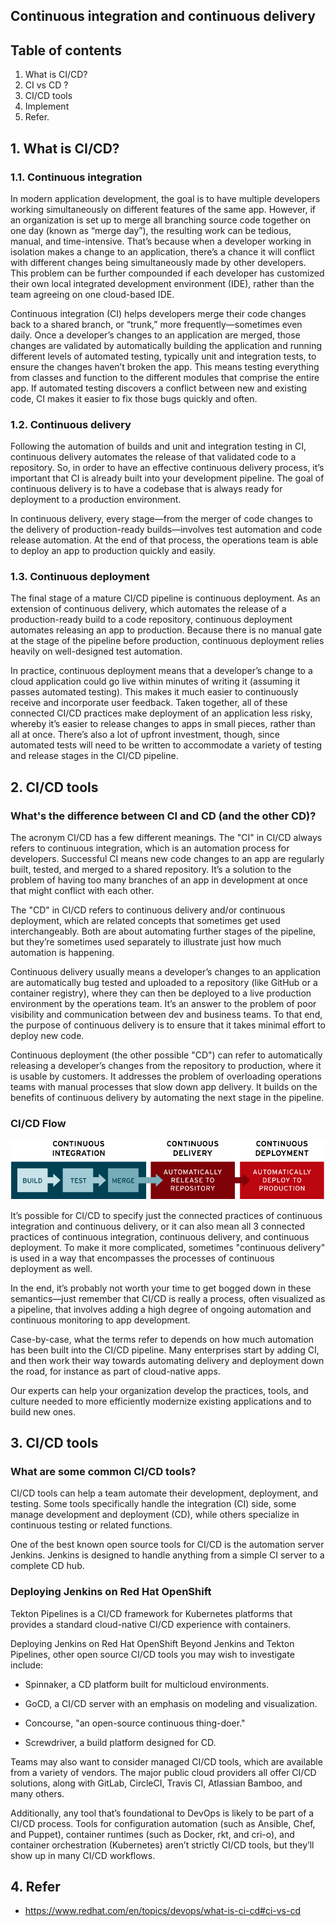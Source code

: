 
## Continuous integration and continuous delivery

## Table of contents

1. What is CI/CD?
2. CI vs CD ?
3. CI/CD tools
4. Implement
5. Refer.

## 1. What is CI/CD?

### 1.1. Continuous integration

In modern application development, the goal is to have multiple developers working simultaneously on different features of the same app. However, if an organization is set up to merge all branching source code together on one day (known as “merge day”), the resulting work can be tedious, manual, and time-intensive. That’s because when a developer working in isolation makes a change to an application, there’s a chance it will conflict with different changes being simultaneously made by other developers. This problem can be further compounded if each developer has customized their own local integrated development environment (IDE), rather than the team agreeing on one cloud-based IDE.

Continuous integration (CI) helps developers merge their code changes back to a shared branch, or “trunk,” more frequently—sometimes even daily. Once a developer’s changes to an application are merged, those changes are validated by automatically building the application and running different levels of automated testing, typically unit and integration tests, to ensure the changes haven’t broken the app. This means testing everything from classes and function to the different modules that comprise the entire app. If automated testing discovers a conflict between new and existing code, CI makes it easier to fix those bugs quickly and often.

### 1.2. Continuous delivery
Following the automation of builds and unit and integration testing in CI, continuous delivery automates the release of that validated code to a repository. So, in order to have an effective continuous delivery process, it’s important that CI is already built into your development pipeline. The goal of continuous delivery is to have a codebase that is always ready for deployment to a production environment.

In continuous delivery, every stage—from the merger of code changes to the delivery of production-ready builds—involves test automation and code release automation. At the end of that process, the operations team is able to deploy an app to production quickly and easily.

### 1.3. Continuous deployment
The final stage of a mature CI/CD pipeline is continuous deployment. As an extension of continuous delivery, which automates the release of a production-ready build to a code repository, continuous deployment automates releasing an app to production. Because there is no manual gate at the stage of the pipeline before production, continuous deployment relies heavily on well-designed test automation.

In practice, continuous deployment means that a developer’s change to a cloud application could go live within minutes of writing it (assuming it passes automated testing). This makes it much easier to continuously receive and incorporate user feedback. Taken together, all of these connected CI/CD practices make deployment of an application less risky, whereby it’s easier to release changes to apps in small pieces, rather than all at once. There’s also a lot of upfront investment, though, since automated tests will need to be written to accommodate a variety of testing and release stages in the CI/CD pipeline.

## 2. CI/CD tools

### What's the difference between CI and CD (and the other CD)?

The acronym CI/CD has a few different meanings. The "CI" in CI/CD always refers to continuous integration, which is an automation process for developers. Successful CI means new code changes to an app are regularly built, tested, and merged to a shared repository. It’s a solution to the problem of having too many branches of an app in development at once that might conflict with each other.

The "CD" in CI/CD refers to continuous delivery and/or continuous deployment, which are related concepts that sometimes get used interchangeably. Both are about automating further stages of the pipeline, but they’re sometimes used separately to illustrate just how much automation is happening.

Continuous delivery usually means a developer’s changes to an application are automatically bug tested and uploaded to a repository (like GitHub or a container registry), where they can then be deployed to a live production environment by the operations team. It’s an answer to the problem of poor visibility and communication between dev and business teams. To that end, the purpose of continuous delivery is to ensure that it takes minimal effort to deploy new code.

Continuous deployment (the other possible "CD") can refer to automatically releasing a developer’s changes from the repository to production, where it is usable by customers. It addresses the problem of overloading operations teams with manual processes that slow down app delivery. It builds on the benefits of continuous delivery by automating the next stage in the pipeline.

### CI/CD Flow

![CI-CD-Flow](../../assets/ci-cd.png)

It’s possible for CI/CD to specify just the connected practices of continuous integration and continuous delivery, or it can also mean all 3 connected practices of continuous integration, continuous delivery, and continuous deployment. To make it more complicated, sometimes "continuous delivery" is used in a way that encompasses the processes of continuous deployment as well.

In the end, it’s probably not worth your time to get bogged down in these semantics—just remember that CI/CD is really a process, often visualized as a pipeline, that involves adding a high degree of ongoing automation and continuous monitoring to app development.

Case-by-case, what the terms refer to depends on how much automation has been built into the CI/CD pipeline. Many enterprises start by adding CI, and then work their way towards automating delivery and deployment down the road, for instance as part of cloud-native apps.

Our experts can help your organization develop the practices, tools, and culture needed to more efficiently modernize existing applications and to build new ones.

## 3. CI/CD tools

### What are some common CI/CD tools?

CI/CD tools can help a team automate their development, deployment, and testing. Some tools specifically handle the integration (CI) side, some manage development and deployment (CD), while others specialize in continuous testing or related functions.

One of the best known open source tools for CI/CD is the automation server Jenkins. Jenkins is designed to handle anything from a simple CI server to a complete CD hub.

### Deploying Jenkins on Red Hat OpenShift
Tekton Pipelines is a CI/CD framework for Kubernetes platforms that provides a standard cloud-native CI/CD experience with containers.

Deploying Jenkins on Red Hat OpenShift
Beyond Jenkins and Tekton Pipelines, other open source CI/CD tools you may wish to investigate include:

- Spinnaker, a CD platform built for multicloud environments.

- GoCD, a CI/CD server with an emphasis on modeling and visualization.

- Concourse, "an open-source continuous thing-doer."

- Screwdriver, a build platform designed for CD.

Teams may also want to consider managed CI/CD tools, which are available from a variety of vendors. The major public cloud providers all offer CI/CD solutions, along with GitLab, CircleCI, Travis CI, Atlassian Bamboo, and many others.

Additionally, any tool that’s foundational to DevOps is likely to be part of a CI/CD process. Tools for configuration automation (such as Ansible, Chef, and Puppet), container runtimes (such as Docker, rkt, and cri-o), and container orchestration (Kubernetes) aren’t strictly CI/CD tools, but they’ll show up in many CI/CD workflows.


## 4. Refer

- https://www.redhat.com/en/topics/devops/what-is-ci-cd#ci-vs-cd

